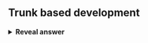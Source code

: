 ## Trunk based development
<details>
<summary><b>Reveal answer</b></summary>
Work on a single 'main branch'&nbsp;<br><br>Developers may create short lived feature branches, but they are merged back into the main branch after a matter of minutes.<br><br>^ think bugfix
</details>
